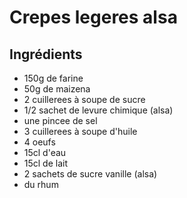 # Crepes legeres alsa

## Ingrédients

  - 150g de farine
  - 50g de maizena
  - 2 cuillerees à soupe de sucre
  - 1/2 sachet de levure chimique (alsa)
  - une pincee de sel
  - 3 cuillerees à soupe d'huile
  - 4 oeufs
  - 15cl d'eau
  - 15cl de lait
  - 2 sachets de sucre vanille (alsa)
  - du rhum
 
 
 
  

